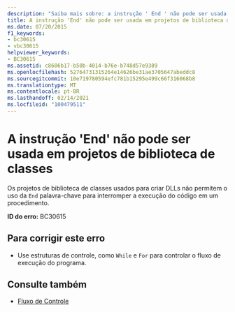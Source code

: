 ```yaml
---
description: "Saiba mais sobre: a instrução ' End ' não pode ser usada em projetos de biblioteca de classes"
title: A instrução 'End' não pode ser usada em projetos de biblioteca de classes
ms.date: 07/20/2015
f1_keywords:
- bc30615
- vbc30615
helpviewer_keywords:
- BC30615
ms.assetid: c8606b17-b50b-4014-b76e-b748d57e9389
ms.openlocfilehash: 52764731315264e14626be31ae3705647abeddc8
ms.sourcegitcommit: 10e719780594efc781b15295e499c66f316068b8
ms.translationtype: MT
ms.contentlocale: pt-BR
ms.lasthandoff: 02/14/2021
ms.locfileid: "100479511"
---
```

# <a name="end-statement-cannot-be-used-in-class-library-projects"></a>A instrução 'End' não pode ser usada em projetos de biblioteca de classes

Os projetos de biblioteca de classes usados para criar DLLs não permitem o uso da `End` palavra-chave para interromper a execução do código em um procedimento.  
  
 **ID do erro:** BC30615  
  
## <a name="to-correct-this-error"></a>Para corrigir este erro  
  
- Use estruturas de controle, como `While` e `For` para controlar o fluxo de execução do programa.  
  
## <a name="see-also"></a>Consulte também

- [Fluxo de Controle](../programming-guide/language-features/control-flow/index.md)

